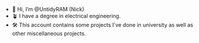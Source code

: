 - 👋 Hi, I’m @UntidyRAM (Nick)
- 🪴 I have a degree in electrical engineering.
- 🛠️ This account contains some projects I've done in university as well as other miscellaneous projects. 

<!---
UntidyRAM/UntidyRAM is a ✨ special ✨ repository because its `README.md` (this file) appears on your GitHub profile.
You can click the Preview link to take a look at your changes.
--->
